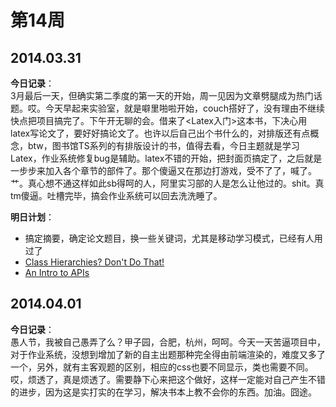 第14周
======

## 2014.03.31

**今日记录**：  
3月最后一天，但确实第二季度的第一天的开始，周一见因为文章劈腿成为热门话题。哎。今天早起来实验室，就是噼里啪啦开始，couch搭好了，没有理由不继续快点把项目搞完了。下午开无聊的会。借来了<Latex入门>这本书，下决心用latex写论文了，要好好搞论文了。也许以后自己出个书什么的，对排版还有点概念，btw，图书馆TS系列的有排版设计的书，值得去看，今日主题就是学习Latex，作业系统修复bug是辅助。latex不错的开始，把封面页搞定了，之后就是一步步来加入各个章节的部件了。那个傻逼又在那边打游戏，受不了了，喊了。艹。真心想不通这样如此sb得呵的人，阿里实习部的人是怎么让他过的。shit。真tm傻逼。吐槽完毕，搞会作业系统可以回去洗洗睡了。

**明日计划**：  
- 搞定摘要，确定论文题目，换一些关键词，尤其是移动学习模式，已经有人用过了
- [Class Hierarchies? Don't Do That!](http://raganwald.com/2014/03/31/class-hierarchies-dont-do-that.html)
- [An Intro to APIs](https://zapier.com/learn/apis/)

## 2014.04.01

**今日记录**：  
愚人节，我被自己愚弄了么？甲子园，合肥，杭州，呵呵。今天一天苦逼项目中，对于作业系统，没想到增加了新的自主出题那种完全得由前端渲染的，难度又多了一个，另外，就有主客观题的区别，相应的css也要不同显示，类也需要不同。哎，烦透了，真是烦透了。需要静下心来把这个做好，这样一定能对自己产生不错的进步，因为这是实打实的在学习，解决书本上教不会你的东西。加油。囧途。
